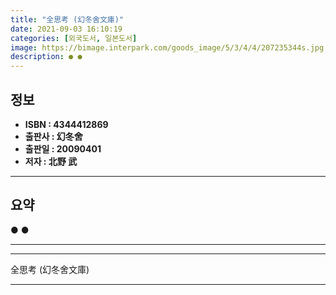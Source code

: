 ```yaml
---
title: "全思考 (幻冬舍文庫)"
date: 2021-09-03 16:10:19
categories: [외국도서, 일본도서]
image: https://bimage.interpark.com/goods_image/5/3/4/4/207235344s.jpg
description: ● ●
---
```


## **정보**

- **ISBN : 4344412869**
- **출판사 : 幻冬舍**
- **출판일 : 20090401**
- **저자 : 北野 武**

------



## **요약**

●  ●  

------



------


全思考 (幻冬舍文庫) 

------


